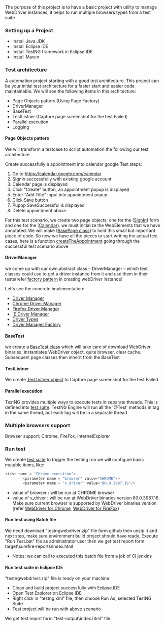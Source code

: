 The purpose of this project is to have a basic project with utility to manage WebDriver instances, it helps to run multiple browsers types from a test suite
### Setting up a Project
- Install Java JDK
- Install Eclipse IDE
- Install TestNG framework in Eclipse IDE 
- Install Maven
### Test architecture
A automation project starting with a good test architecture. This project can be your initial test architecture for a faster start and easier code maintainable. We will see the following items in this architecture:
- Page Objects patters (Using Page Factory)
- DriverManager
- BaseTest
- TestListner (Capture page screenshot for the test Failed)
- Parallel execution
- Logging

#### Page Objects patters
We will transform a testcase to script automation the following our test architecture

Create successfully a appointment into calendar google
Test steps:
1. Go to https://calendar.google.com/calendar
2. SignIn successfully with existing google account
3. Calendar page is displayed
4. Click "Create" button, an appointment popup is displayed
5. Enter "Add Tilte" input into appointment popup
6. Click Save button
7. Pupop SaveSuccessful is displayed
8. Delete appointment above

For this test scenario, we create two page objects, one for the ([SignIn](https://github.com/tmhai7th1/testngwebdriver/blob/master/src/test/java/webpages/SignInPage.java)) form and one for the ([Calendar](https://github.com/tmhai7th1/testngwebdriver/blob/master/src/test/java/webpages/CalendarPage.java)). 
we must initialize the WebElements that we have annotated. We will make ([BasePage class](https://github.com/tmhai7th1/testngwebdriver/blob/master/src/test/java/webpages/BasePage.java)) to hold this small but important piece of code. 
So now we have all the pieces to start writing the actual test cases, here is a function [createTheAppointment](https://github.com/tmhai7th1/testngwebdriver/blob/master/src/test/java/testcases/CalendarGoogle.java) going through the successful test scenario above

#### DriverManager
we come up with our own abstract class – DriverManager – which test classes could use to get a driver instance from it and use them in their tests(refer [factory pattern](https://drive.google.com/file/d/1b5Q1NatKRtOirhCssZ9RuFrd2JMHy_gp/view) in creating webDriver instance)

Let's see the concrete implementation:
- [Driver Manager](https://github.com/tmhai7th1/testngwebdriver/blob/master/src/test/java/driver/DriverManager.java)
- [Chrome Driver Manager](https://github.com/tmhai7th1/testngwebdriver/blob/master/src/test/java/driver/ChromeDriverManager.java)
- [Firefox Driver Manager](https://github.com/tmhai7th1/testngwebdriver/blob/master/src/test/java/driver/FirefoxDriverManager.java)
- [IE Driver Manager](https://github.com/tmhai7th1/testngwebdriver/blob/master/src/test/java/driver/IEDriverManager.java)
- [Driver Types](https://github.com/tmhai7th1/testngwebdriver/blob/master/src/test/java/driver/DriverType.java)
- [Driver Manager Factory](https://github.com/tmhai7th1/testngwebdriver/blob/master/src/test/java/driver/DriverManagerFactory.java)

#### BaseTest
we create a [BaseTest class](https://github.com/tmhai7th1/testngwebdriver/blob/master/src/test/java/test/BaseTest.java) which will take care of download WebDriver binaries, instantiates WebDriver object, quite browser, clear cache.
Subsequent page classes then inherit from the BaseTest

#### TestListner
We create [TestListner object](https://github.com/tmhai7th1/testngwebdriver/blob/master/src/test/java/utility/TestListener.java) to Capture page screenshot for the test Failed

#### Parallel execution
TestNG provides multiple ways to execute tests in separate threads. This is defined into [test suite](https://github.com/tmhai7th1/testngwebdriver/blob/master/suites/testng.xml). 
TestNG Engine will run all the '@Test' methods in tag in the same thread, but each tag will be in a separate thread

### Multiple browsers support

Browser support: Chrome, FireFox, InternetExplorer

### Run test
We create [test suite](https://github.com/tmhai7th1/testngwebdriver/blob/master/suites/testng.xml) to trigger the testing run
we will configure basic mutable items, like:

```python
<test name = "Chrome execution">
   		<parameter name = "browser" value="CHROME"/>
   		<parameter name = "v_driver" value="80.0.3987.16"/>
```
- value of browser : will be run at CHROME browser
- value of v_driver : will be run at WebDriver binaries version 80.0.3987.16. Make sure current browser is supported by WebDriver binaries version (refer [WebDriver for Chrome](https://chromedriver.chromium.org/downloads), [WebDriver for FireFox](https://github.com/mozilla/geckodriver/releases))

#### Run test using Batch file 
We need download "testngwebdriver.zip" file form github then unzip it and next step, make sure environment build project should have ready.
Execute "Run Test.bat" file as administrator user then we get test report form target\surefire-reports\index.html
* Notes: we can call to executed this batch file from a job of CI jenkins
#### Run test suite in Eclipse IDE
"testngwebdriver.zip" file is ready on your machine
 - Clean and build project successfully with Eclipse IDE
 - Open Test Explorer on Eclipse IDE
 - Right click in "testng.xml" file, then choose Run As, selected TestNG Suite
 - Test project will be run with above scenario
 
We get test report form "test-output\index.html" file

